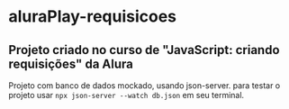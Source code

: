 # aluraPlay-requisicoes
## Projeto criado no curso de "JavaScript: criando requisições" da Alura

Projeto com banco de dados mockado, usando json-server. para testar o projeto usar ```npx json-server --watch db.json``` em seu terminal.
